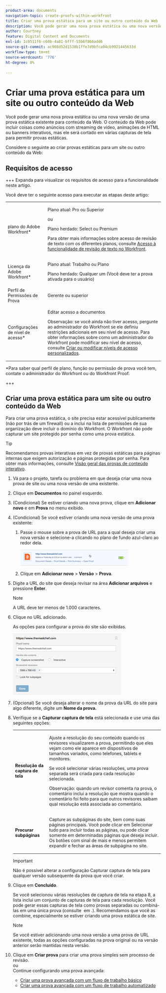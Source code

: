 ```yaml
---
product-area: documents
navigation-topic: create-proofs-within-workfront
title: Criar uma prova estática para um site ou outro conteúdo da Web
description: Você pode gerar uma nova prova estática ou uma nova versão de uma prova estática existente para conteúdo da Web. O conteúdo da Web pode incluir coisas como anúncios com streaming de vídeo, animações de HTML ou banners interativos, mas ele será cortado em várias capturas de tela para permitir provas estáticas.
author: Courtney
feature: Digital Content and Documents
exl-id: 1c0511f6-c60b-4a81-bfff-55b6f866add6
source-git-commit: ac908d52d1538b1ffe7d9bfca94cb9921445633d
workflow-type: tm+mt
source-wordcount: '776'
ht-degree: 0%

---
```


# Criar uma prova estática para um site ou outro conteúdo da Web

Você pode gerar uma nova prova estática ou uma nova versão de uma prova estática existente para conteúdo da Web. O conteúdo da Web pode incluir coisas como anúncios com streaming de vídeo, animações de HTML ou banners interativos, mas ele será cortado em várias capturas de tela para permitir provas estáticas.

Considere o seguinte ao criar provas estáticas para um site ou outro conteúdo da Web:

## Requisitos de acesso

+++ Expanda para visualizar os requisitos de acesso para a funcionalidade neste artigo.

Você deve ter o seguinte acesso para executar as etapas deste artigo:

<table style="table-layout:auto"> 
 <col> 
 <col> 
 <tbody> 
  <tr> 
   <td role="rowheader">plano do Adobe Workfront*</td> 
   <td> <p>Plano atual: Pro ou Superior</p> <p>ou</p> <p>Plano herdado: Select ou Premium</p> <p>Para obter mais informações sobre acesso de revisão de texto com os diferentes planos, consulte <a href="/help/quicksilver/administration-and-setup/manage-workfront/configure-proofing/access-to-proofing-functionality.md" class="MCXref xref">Acesso à funcionalidade de revisão de texto no Workfront</a>.</p> </td> 
  </tr> 
  <tr> 
   <td role="rowheader">Licença da Adobe Workfront*</td> 
   <td> <p>Plano atual: Trabalho ou Plano</p> <p>Plano herdado: Qualquer um (Você deve ter a prova ativada para o usuário)</p> </td> 
  </tr> 
  <tr> 
   <td role="rowheader">Perfil de Permissões de Prova </td> 
   <td>Gerente ou superior</td> 
  </tr> 
  <tr> 
   <td role="rowheader">Configurações de nível de acesso*</td> 
   <td> <p>Editar acesso a documentos</p> <p>Observação: se você ainda não tiver acesso, pergunte ao administrador do Workfront se ele definiu restrições adicionais em seu nível de acesso. Para obter informações sobre como um administrador do Workfront pode modificar seu nível de acesso, consulte <a href="../../../administration-and-setup/add-users/configure-and-grant-access/create-modify-access-levels.md" class="MCXref xref">Criar ou modificar níveis de acesso personalizados</a>.</p> </td> 
  </tr> 
 </tbody> 
</table>

&#42;Para saber qual perfil de plano, função ou permissão de prova você tem, contate o administrador do Workfront ou do Workfront Proof.

+++

## Criar uma prova estática para um site ou outro conteúdo da Web

Para criar uma prova estática, o site precisa estar acessível publicamente (não por trás de um firewall) ou a inclui na lista de permissões de sua organização deve incluir o domínio do Workfront. O Workfront não pode capturar um site protegido por senha como uma prova estática.

>[!TIP]
>
>Recomendamos provas interativas em vez de provas estáticas para páginas internas que exigem autorização e páginas protegidas por senha. Para obter mais informações, consulte [Visão geral das provas de conteúdo interativo](../../../review-and-approve-work/proofing/proofing-overview/interactive-content-proofs.md).

1. Vá para o projeto, tarefa ou problema em que deseja criar uma nova prova de site ou uma nova versão de uma existente.
1. Clique em **Documentos** no painel esquerdo.
1. (Condicional) Se estiver criando uma nova prova, clique em **Adicionar novo** e em **Prova** no menu exibido.
1. (Condicional) Se você estiver criando uma nova versão de uma prova existente:

   1. Passe o mouse sobre a prova de URL para a qual deseja criar uma nova versão e selecione-a clicando no plano de fundo azul-claro ao redor dela.

      ![Select_proof_by_selection_light_blue_background.png](assets/select-proof-by-selecting-light-blue-background-350x52.png)

   1. Clique em **Adicionar novo** > **Versão** > **Prova**.

1. Digite a URL do site que deseja revisar na área **Adicionar arquivos** e pressione **Enter**.

   >[!NOTE]
   >
   > A URL deve ter menos de 1.000 caracteres.

1. Clique no URL adicionado.

   As opções para configurar a prova do site são exibidas.

   ![](assets/interactive-proof-radio-btn-area-350x199.png)

1. (Opcional) Se você deseja alterar o nome da prova da URL do site para algo diferente, digite um **Nome da prova.**
1. Verifique se a **Capturar captura de tela** está selecionada e use uma das seguintes opções:

   <table style="table-layout:auto"> 
    <col> 
    <col> 
    <tbody> 
     <tr> 
      <td role="rowheader"><strong>Resolução da captura de tela</strong> </td> 
      <td> <p>Ajuste a resolução do seu conteúdo quando os revisores visualizarem a prova, permitindo que eles vejam como ele aparece em dispositivos de tamanhos variados, como telefones, tablets e monitores.</p> <p>Se você selecionar várias resoluções, uma prova separada será criada para cada resolução selecionada.</p> <p>Observação: quando um revisor comenta na prova, o comentário inclui a resolução que mostra quando o comentário foi feito para que outros revisores saibam qual resolução está associada ao comentário. </p> </td> 
     </tr> 
     <tr> 
      <td role="rowheader"><strong>Procurar subpáginas</strong> </td> 
      <td> <p>Capture as subpáginas do site, bem como suas páginas principais. Você pode clicar em Selecionar tudo para incluir todas as páginas, ou pode clicar somente em determinadas páginas que deseja incluir. Os botões com sinal de mais e menos permitem expandir e fechar as áreas de subpágina no site.</p> </td> 
     </tr> 
    </tbody> 
   </table>

   >[!IMPORTANT]
   >
   >Não é possível alterar a configuração Capturar captura de tela para qualquer versão subsequente da prova que você criar.

1. Clique em **Concluído**.

   Se você selecionou várias resoluções de captura de tela na etapa 8, a lista inclui um conjunto de capturas de tela para cada resolução. Você pode gerar essas capturas de tela como provas separadas ou combiná-las em uma única prova (consulte  em .). Recomendamos que você as combine, especialmente se estiver criando uma prova estática de site.

   >[!NOTE]
   >
   >Se você estiver adicionando uma nova versão a uma prova de URL existente, todas as opções configuradas na prova original ou na versão anterior serão mantidas nesta versão.

1. Clique em **Criar prova** para criar uma prova simples sem processo de revisão.\
   ou\
   Continue configurando uma prova avançada:

   * [Criar uma prova avançada com um fluxo de trabalho básico](../../../review-and-approve-work/proofing/creating-proofs-within-workfront/configure-basic-proof-workflow.md)
   * [Criar uma prova avançada com um fluxo de trabalho automatizado](../../../review-and-approve-work/proofing/creating-proofs-within-workfront/create-automated-proof-workflow.md)
